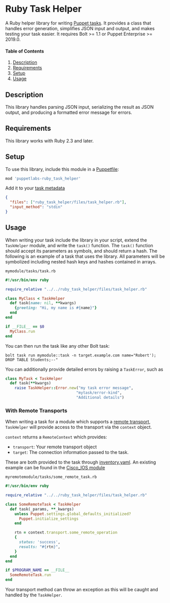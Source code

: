 # Ruby Task Helper

A Ruby helper library for writing [Puppet tasks](https://puppet.com/docs/bolt/latest/writing_tasks.html). It provides a class that handles error generation, simplifies JSON input and output, and makes testing your task easier. It requires Bolt >= 1.1 or Puppet Enterprise >= 2019.0.

#### Table of Contents

1. [Description](#description)
1. [Requirements](#requirements)
1. [Setup](#setup)
1. [Usage](#usage)

## Description

This library handles parsing JSON input, serializing the result as JSON output, and producing a formatted error message for errors.

## Requirements

This library works with Ruby 2.3 and later.

## Setup

To use this library, include this module in a [Puppetfile](https://puppet.com/docs/pe/2019.0/puppetfile.html):

``` ruby
mod 'puppetlabs-ruby_task_helper'
```

Add it to your [task metadata](https://puppet.com/docs/bolt/latest/writing_tasks.html#concept-677)

``` json
{
  "files": ["ruby_task_helper/files/task_helper.rb"],
  "input_method": "stdin"
}
```

## Usage

When writing your task include the library in your script, extend the `TaskHelper` module, and write the `task()` function. The `task()` function should accept its parameters as symbols, and should return a hash. The following is an example of a task that uses the library. All parameters will be symbolized including nested hash keys and hashes contained in arrays.

`mymodule/tasks/task.rb`

``` ruby
#!/usr/bin/env ruby

require_relative "../../ruby_task_helper/files/task_helper.rb"

class MyClass < TaskHelper
  def task(name: nil, **kwargs)
    {greeting: "Hi, my name is #{name}"}
  end
end

if __FILE__ == $0
  MyClass.run
end
```

You can then run the task like any other Bolt task:

``` console
bolt task run mymodule::task -n target.example.com name="Robert'); DROP TABLE Students;--"
```

You can additionally provide detailed errors by raising a `TaskError`, such as

``` ruby
class MyTask < TaskHelper
  def task(**kwargs)
    raise TaskHelper::Error.new("my task error message",
                               "mytask/error-kind",
                               "Additional details")
```

### With Remote Transports

When writing a task for a module which supports a [remote transport](https://github.com/puppetlabs/puppet-resource_api#remote-resources), `TaskHelper` will provide access to the transport via the `context` object.

`context` returns a `RemoteContext` which provides:

* `transport`: Your remote transport object
* `target`: The connection information passed to the task.

These are both provided to the task through [inventory.yaml](https://puppet.com/docs/bolt/latest/inventory_file.html#remote-targets). An existing example can be found in the [Cisco_IOS module](https://github.com/puppetlabs/cisco_ios#tasks)

`myremotemodule/tasks/some_remote_task.rb`

``` ruby
#!/usr/bin/env ruby

require_relative "../../ruby_task_helper/files/task_helper.rb"

class SomeRemoteTask < TaskHelper
  def task(_params, **_kwargs)
    unless Puppet.settings.global_defaults_initialized?
      Puppet.initialize_settings
    end

    rtn = context.transport.some_remote_operation
    {
      status: 'success',
      results: "#{rtn}",
    }
  end
end

if $PROGRAM_NAME == __FILE__
  SomeRemoteTask.run
end
```

Your transport method can throw an exception as this will be caught and handled by the `TaskHelper`.
